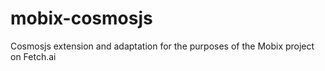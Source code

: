 # mobix-cosmosjs
Cosmosjs extension and adaptation for the purposes of the Mobix project on Fetch.ai
